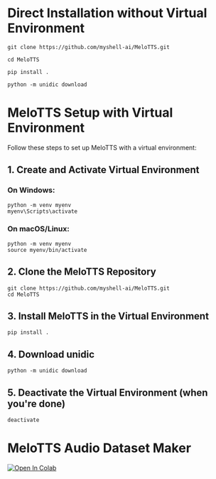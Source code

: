 # Direct Installation without Virtual Environment
```
git clone https://github.com/myshell-ai/MeloTTS.git
```
```
cd MeloTTS
```
```
pip install .
```
```
python -m unidic download
```


# MeloTTS Setup with Virtual Environment

Follow these steps to set up MeloTTS with a virtual environment:

## 1. Create and Activate Virtual Environment

### On Windows:
```
python -m venv myenv
myenv\Scripts\activate
```
### On macOS/Linux:
```
python -m venv myenv
source myenv/bin/activate
```
## 2. Clone the MeloTTS Repository
```
git clone https://github.com/myshell-ai/MeloTTS.git
cd MeloTTS
```
## 3. Install MeloTTS in the Virtual Environment
```
pip install .
```
## 4. Download unidic
```
python -m unidic download
```
## 5. Deactivate the Virtual Environment (when you're done)
```
deactivate
```


# MeloTTS Audio Dataset Maker<br>
[![Open In Colab](https://colab.research.google.com/assets/colab-badge.svg)](https://colab.research.google.com/github/NeuralFalconYT/MeloTTS/blob/main/MeloTTS_Dataset_Maker_From_YouTube_Video_OR_Large_Audio.ipynb) <br>



